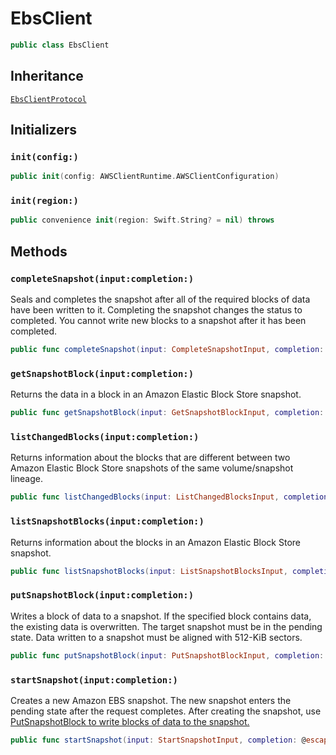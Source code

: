 # EbsClient

``` swift
public class EbsClient 
```

## Inheritance

[`EbsClientProtocol`](/aws-sdk-swift/reference/0.x/AWSEBS/EbsClientProtocol)

## Initializers

### `init(config:)`

``` swift
public init(config: AWSClientRuntime.AWSClientConfiguration) 
```

### `init(region:)`

``` swift
public convenience init(region: Swift.String? = nil) throws 
```

## Methods

### `completeSnapshot(input:completion:)`

Seals and completes the snapshot after all of the required blocks of data have been
written to it. Completing the snapshot changes the status to completed. You
cannot write new blocks to a snapshot after it has been completed.

``` swift
public func completeSnapshot(input: CompleteSnapshotInput, completion: @escaping (ClientRuntime.SdkResult<CompleteSnapshotOutputResponse, CompleteSnapshotOutputError>) -> Void)
```

### `getSnapshotBlock(input:completion:)`

Returns the data in a block in an Amazon Elastic Block Store snapshot.

``` swift
public func getSnapshotBlock(input: GetSnapshotBlockInput, completion: @escaping (ClientRuntime.SdkResult<GetSnapshotBlockOutputResponse, GetSnapshotBlockOutputError>) -> Void)
```

### `listChangedBlocks(input:completion:)`

Returns information about the blocks that are different between two
Amazon Elastic Block Store snapshots of the same volume/snapshot lineage.

``` swift
public func listChangedBlocks(input: ListChangedBlocksInput, completion: @escaping (ClientRuntime.SdkResult<ListChangedBlocksOutputResponse, ListChangedBlocksOutputError>) -> Void)
```

### `listSnapshotBlocks(input:completion:)`

Returns information about the blocks in an Amazon Elastic Block Store snapshot.

``` swift
public func listSnapshotBlocks(input: ListSnapshotBlocksInput, completion: @escaping (ClientRuntime.SdkResult<ListSnapshotBlocksOutputResponse, ListSnapshotBlocksOutputError>) -> Void)
```

### `putSnapshotBlock(input:completion:)`

Writes a block of data to a snapshot. If the specified block contains
data, the existing data is overwritten. The target snapshot must be in the
pending state.
Data written to a snapshot must be aligned with 512-KiB sectors.

``` swift
public func putSnapshotBlock(input: PutSnapshotBlockInput, completion: @escaping (ClientRuntime.SdkResult<PutSnapshotBlockOutputResponse, PutSnapshotBlockOutputError>) -> Void)
```

### `startSnapshot(input:completion:)`

Creates a new Amazon EBS snapshot. The new snapshot enters the pending state
after the request completes.
After creating the snapshot, use <a href="https:​//docs.aws.amazon.com/ebs/latest/APIReference/API_PutSnapshotBlock.html"> PutSnapshotBlock to
write blocks of data to the snapshot.

``` swift
public func startSnapshot(input: StartSnapshotInput, completion: @escaping (ClientRuntime.SdkResult<StartSnapshotOutputResponse, StartSnapshotOutputError>) -> Void)
```
